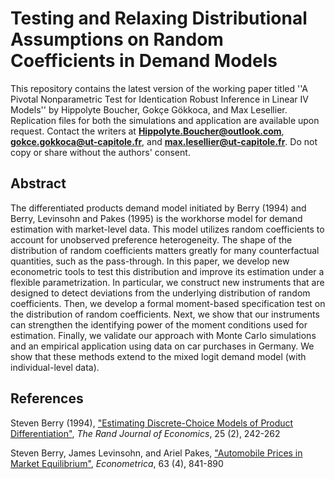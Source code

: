 # Testing and Relaxing Distributional Assumptions on Random Coefficients in Demand Models

This repository contains the latest version of the working paper titled ''A Pivotal Nonparametric Test for Identication Robust Inference in Linear IV Models'' by Hippolyte Boucher, Gokçe Gökkoca, and Max Lesellier. Replication files for both the simulations and application are available upon request. Contact the writers at **Hippolyte.Boucher@outlook.com**, **gokce.gokkoca@ut-capitole.fr**, and **max.lesellier@ut-capitole.fr**. Do not copy or share without the authors' consent.


## Abstract
The differentiated products demand model initiated by Berry (1994) and Berry, Levinsohn and Pakes (1995) is the workhorse model for demand estimation with market-level data. This model utilizes random coefficients to account for unobserved preference heterogeneity. The shape of the distribution of random coefficients matters  greatly for many counterfactual quantities, such as the pass-through. In this paper, we develop new econometric tools to test this distribution and improve its estimation under a flexible parametrization. In particular, we construct new instruments that are designed to detect deviations from the underlying distribution of random coefficients. Then, we develop a formal moment-based specification test on the distribution of random coefficients. Next, we show that our instruments can strengthen the identifying power of the moment conditions used for estimation. Finally, we validate our approach with Monte Carlo simulations  and an empirical application using data on car purchases in Germany. We show that these methods extend to the mixed logit demand model (with individual-level data).

## References

Steven Berry (1994), ["Estimating Discrete-Choice Models of Product Differentiation"][1], *The Rand Journal of Economics*, 25 (2), 242-262

Steven Berry, James Levinsohn, and Ariel Pakes, ["Automobile Prices in Market Equilibrium"][2], *Econometrica*, 63 (4), 841-890


[1]: https://www.jstor.org/stable/2555829
[2]: https://www.jstor.org/stable/2171802

